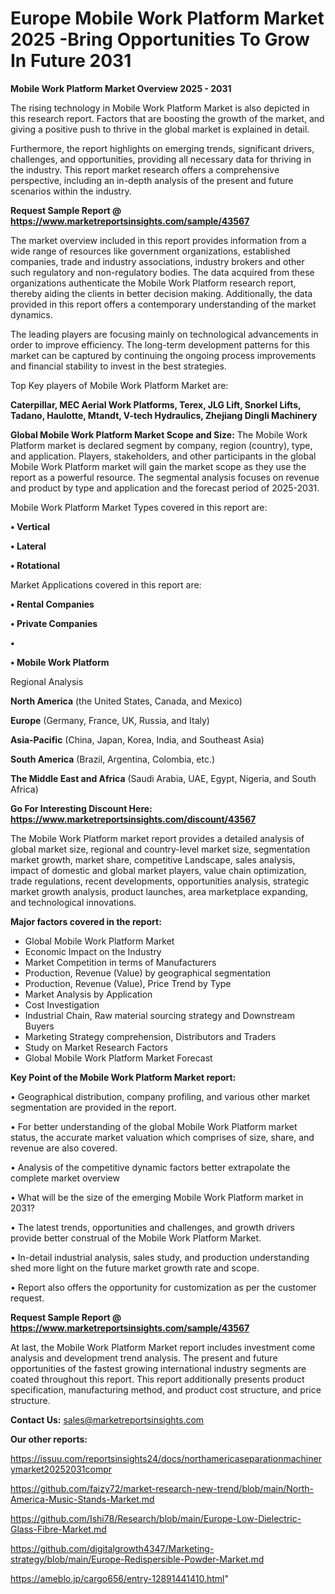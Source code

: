 # Europe Mobile Work Platform Market 2025 -Bring Opportunities To Grow In Future 2031

<Strong> Mobile Work Platform Market Overview 2025 - 2031</strong>

The rising technology in Mobile Work Platform Market is also depicted in this research report. Factors that are boosting the growth of the market, and giving a positive push to thrive in the global market is explained in detail.

Furthermore, the report highlights on emerging trends, significant drivers, challenges, and opportunities, providing all necessary data for thriving in the industry. This report market research offers a comprehensive perspective, including an in-depth analysis of the present and future scenarios within the industry.

<strong>Request Sample Report @ <a href=https://www.marketreportsinsights.com/sample/43567>https://www.marketreportsinsights.com/sample/43567</a></strong>

The market overview included in this report provides information from a wide range of resources like government organizations, established companies, trade and industry associations, industry brokers and other such regulatory and non-regulatory bodies. The data acquired from these organizations authenticate the Mobile Work Platform research report, thereby aiding the clients in better decision making. Additionally, the data provided in this report offers a contemporary understanding of the market dynamics.

The leading players are focusing mainly on technological advancements in order to improve efficiency. The long-term development patterns for this market can be captured by continuing the ongoing process improvements and financial stability to invest in the best strategies.

Top Key players of Mobile Work Platform Market are:

<strong>Caterpillar, MEC Aerial Work Platforms, Terex, JLG Lift, Snorkel Lifts, Tadano, Haulotte, Mtandt, V-tech Hydraulics, Zhejiang Dingli Machinery</strong>

<strong><b>Global Mobile Work Platform Market Scope and Size:</b></strong>
The Mobile Work Platform market is declared segment by company, region (country), type, and application. Players, stakeholders, and other participants in the global Mobile Work Platform market will gain the market scope as they use the report as a powerful resource. The segmental analysis focuses on revenue and product by type and application and the forecast period of 2025-2031.

Mobile Work Platform Market Types covered in this report are:

<strong>•  Vertical

•  Lateral

•  Rotational</strong>

Market Applications covered in this report are:

<strong>•  Rental Companies

•  Private Companies

•  

•  Mobile Work Platform</strong> 

Regional Analysis

<strong>North America</strong> (the United States, Canada, and Mexico)

<strong>Europe</strong> (Germany, France, UK, Russia, and Italy)

<strong>Asia-Pacific</strong> (China, Japan, Korea, India, and Southeast Asia)

<strong>South America</strong> (Brazil, Argentina, Colombia, etc.)

<strong>The Middle East and Africa</strong> (Saudi Arabia, UAE, Egypt, Nigeria, and South Africa)

<strong>Go For Interesting Discount Here: <a href=https://www.marketreportsinsights.com/discount/43567>https://www.marketreportsinsights.com/discount/43567</a></strong>

The Mobile Work Platform market report provides a detailed analysis of global market size, regional and country-level market size, segmentation market growth, market share, competitive Landscape, sales analysis, impact of domestic and global market players, value chain optimization, trade regulations, recent developments, opportunities analysis, strategic market growth analysis, product launches, area marketplace expanding, and technological innovations.

<strong><b>Major factors covered in the report:</b></strong>
<ul>
  <li>Global Mobile Work Platform Market </li>
  <li>Economic Impact on the Industry</li>
  <li>Market Competition in terms of Manufacturers</li>
  <li>Production, Revenue (Value) by geographical segmentation</li>
  <li>Production, Revenue (Value), Price Trend by Type</li>
  <li>Market Analysis by Application</li>
  <li>Cost Investigation</li>
  <li>Industrial Chain, Raw material sourcing strategy and Downstream Buyers</li>
  <li>Marketing Strategy comprehension, Distributors and Traders</li>
  <li>Study on Market Research Factors</li>
  <li>Global Mobile Work Platform Market Forecast</li>
</ul>

<strong><b>Key Point of the Mobile Work Platform Market report:</b></strong>

• Geographical distribution, company profiling, and various other market segmentation are provided in the report.

• For better understanding of the global Mobile Work Platform market status, the accurate market valuation which comprises of size, share, and revenue are also covered.

• Analysis of the competitive dynamic factors better extrapolate the complete market overview

• What will be the size of the emerging Mobile Work Platform market in 2031?

• The latest trends, opportunities and challenges, and growth drivers provide better construal of the Mobile Work Platform Market.

• In-detail industrial analysis, sales study, and production understanding shed more light on the future market growth rate and scope.

• Report also offers the opportunity for customization as per the customer request.

<strong>Request Sample Report @ <a href=https://www.marketreportsinsights.com/sample/43567>https://www.marketreportsinsights.com/sample/43567</a></strong>

At last, the Mobile Work Platform Market report includes investment come analysis and development trend analysis. The present and future opportunities of the fastest growing international industry segments are coated throughout this report. This report additionally presents product specification, manufacturing method, and product cost structure, and price structure.

<strong>Contact Us:</strong>
sales@marketreportsinsights.com

<strong>Our other reports:</strong>

<a href=https://issuu.com/reportsinsights24/docs/northamericaseparationmachinerymarket20252031compr>https://issuu.com/reportsinsights24/docs/northamericaseparationmachinerymarket20252031compr</a>

<a href=https://github.com/faizy72/market-research-new-trend/blob/main/North-America-Music-Stands-Market.md>https://github.com/faizy72/market-research-new-trend/blob/main/North-America-Music-Stands-Market.md</a>

<a href=https://github.com/Ishi78/Research/blob/main/Europe-Low-Dielectric-Glass-Fibre-Market.md>https://github.com/Ishi78/Research/blob/main/Europe-Low-Dielectric-Glass-Fibre-Market.md</a>

<a href=https://github.com/digitalgrowth4347/Marketing-strategy/blob/main/Europe-Redispersible-Powder-Market.md>https://github.com/digitalgrowth4347/Marketing-strategy/blob/main/Europe-Redispersible-Powder-Market.md</a>

<a href=https://ameblo.jp/cargo656/entry-12891441410.html>https://ameblo.jp/cargo656/entry-12891441410.html</a>"
